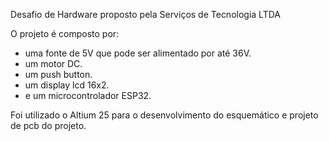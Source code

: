 Desafio de Hardware proposto pela Serviços de Tecnologia LTDA

O projeto é composto por:
- uma fonte de 5V que pode ser alimentado por até 36V.
- um motor DC.
- um push button.
- um display lcd 16x2.
- e um microcontrolador ESP32.

Foi utilizado o Altium 25 para o desenvolvimento do esquemático e projeto de pcb do projeto.
